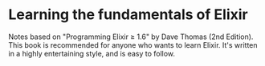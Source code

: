 # Learning the fundamentals of Elixir

Notes based on "Programming Elixir ≥ 1.6" by Dave Thomas (2nd Edition).
This book is recommended for anyone who wants to learn Elixir. It's written in a highly entertaining style, and is easy to follow.

